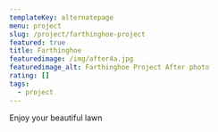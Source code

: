 ```yaml
---
templateKey: alternatepage
menu: project
slug: /project/farthinghoe-project
featured: true
title: Farthinghoe 
featuredimage: /img/after4a.jpg
featuredimage_alt: Farthinghoe Project After photo
rating: []
tags:
  - project
---
```

Enjoy your beautiful lawn

